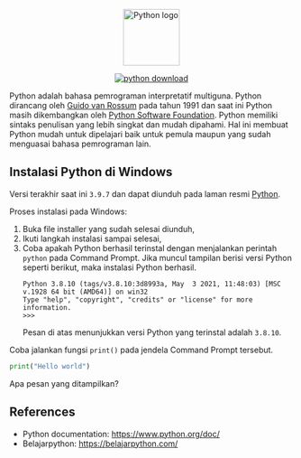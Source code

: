 <p align="center">
  <a href="https://www.python.org/" target="_blank" rel="noopener noreferrer">
    <img height="100" src="https://www.python.org/static/img/python-logo@2x.png" alt="Python logo">
  </a>
</p>
<p align="center">
  <a href="https://www.python.org/downloads/"><img src="https://img.shields.io/badge/Last%20version-v3.9.7-blue" alt="python download"></a>
</p>

Python adalah bahasa pemrograman interpretatif multiguna. Python dirancang oleh [Guido van Rossum][1] pada tahun 1991 dan saat ini Python masih dikembangkan oleh [Python Software Foundation][2]. Python memiliki sintaks penulisan yang lebih singkat dan mudah dipahami. Hal ini membuat Python mudah untuk dipelajari baik untuk pemula maupun yang sudah menguasai bahasa pemrograman lain.

## Instalasi Python di Windows
Versi terakhir saat ini `3.9.7` dan dapat diunduh pada laman resmi [Python][4].

Proses instalasi pada Windows:
1. Buka file installer yang sudah selesai diunduh,
2. Ikuti langkah instalasi sampai selesai,
3. Coba apakah Python berhasil terinstal dengan menjalankan perintah `python` pada Command Prompt. Jika muncul tampilan berisi versi Python seperti berikut, maka instalasi Python berhasil.
    ```
    Python 3.8.10 (tags/v3.8.10:3d8993a, May  3 2021, 11:48:03) [MSC v.1928 64 bit (AMD64)] on win32
    Type "help", "copyright", "credits" or "license" for more information.
    >>>
    ```
    Pesan di atas menunjukkan versi Python yang terinstal adalah `3.8.10`.

Coba jalankan fungsi `print()` pada jendela Command Prompt tersebut.
```python
print("Hello world")
```
Apa pesan yang ditampilkan?

## References
* Python documentation: https://www.python.org/doc/
* Belajarpython: https://belajarpython.com/

[1]: https://id.wikipedia.org/wiki/Guido_van_Rossum
[2]: https://www.python.org/psf/
[3]: https://min.wikipedia.org/wiki/Sistem_operasi
[4]: https://www.python.org/downloads/
